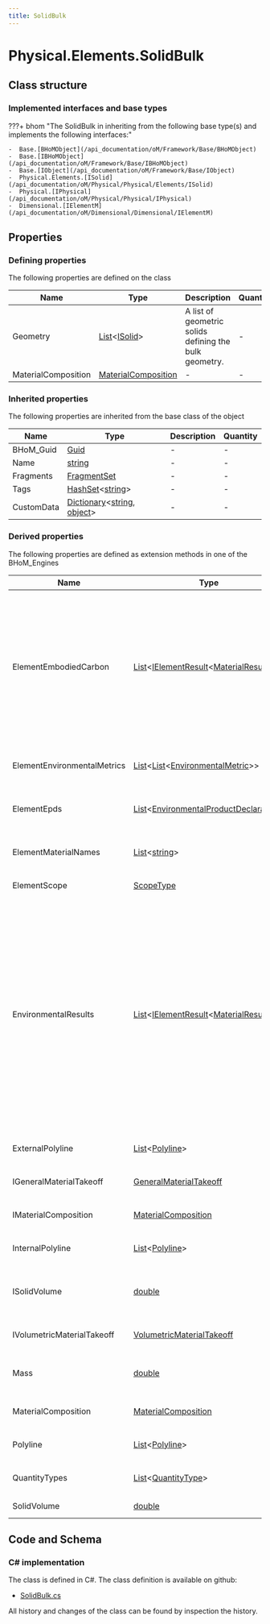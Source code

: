 ```yaml
---
title: SolidBulk
---
```


# Physical.Elements.SolidBulk



## Class structure

### Implemented interfaces and base types

???+ bhom "The SolidBulk in inheriting from the following base type(s) and implements the following interfaces:"

    -  Base.[BHoMObject](/api_documentation/oM/Framework/Base/BHoMObject)
    -  Base.[IBHoMObject](/api_documentation/oM/Framework/Base/IBHoMObject)
    -  Base.[IObject](/api_documentation/oM/Framework/Base/IObject)
    -  Physical.Elements.[ISolid](/api_documentation/oM/Physical/Physical/Elements/ISolid)
    -  Physical.[IPhysical](/api_documentation/oM/Physical/Physical/IPhysical)
    -  Dimensional.[IElementM](/api_documentation/oM/Dimensional/Dimensional/IElementM)


## Properties



### Defining properties

The following properties are defined on the class

| Name             | Type             | Description      | Quantity         |
|------------------|------------------|------------------|------------------|
| Geometry | [List](https://learn.microsoft.com/en-us/dotnet/api/System.Collections.Generic.List-1?view=netstandard-2.0)&lt;[ISolid](/api_documentation/oM/Dimensional/Geometry/ISolid)&gt; | A list of geometric solids defining the bulk geometry. | - |
| MaterialComposition | [MaterialComposition](/api_documentation/oM/Physical/Physical/Materials/MaterialComposition) | - | - |


### Inherited properties
The following properties are inherited from the base class of the object

| Name             | Type             | Description      | Quantity         |
|------------------|------------------|------------------|------------------|
| BHoM_Guid | [Guid](https://learn.microsoft.com/en-us/dotnet/api/System.Guid?view=netstandard-2.0) | - | - |
| Name | [string](https://learn.microsoft.com/en-us/dotnet/api/System.String?view=netstandard-2.0) | - | - |
| Fragments | [FragmentSet](/api_documentation/oM/Framework/Base/FragmentSet) | - | - |
| Tags | [HashSet](https://learn.microsoft.com/en-us/dotnet/api/System.Collections.Generic.HashSet-1?view=netstandard-2.0)&lt;[string](https://learn.microsoft.com/en-us/dotnet/api/System.String?view=netstandard-2.0)&gt; | - | - |
| CustomData | [Dictionary](https://learn.microsoft.com/en-us/dotnet/api/System.Collections.Generic.Dictionary-2?view=netstandard-2.0)&lt;[string](https://learn.microsoft.com/en-us/dotnet/api/System.String?view=netstandard-2.0), [object](https://learn.microsoft.com/en-us/dotnet/api/System.Object?view=netstandard-2.0)&gt; | - | - |


### Derived properties

The following properties are defined as extension methods in one of the BHoM_Engines

| Name             | Type             | Description      | Quantity         | Engine           |
|------------------|------------------|------------------|------------------|------------------|
| ElementEmbodiedCarbon | [List](https://learn.microsoft.com/en-us/dotnet/api/System.Collections.Generic.List-1?view=netstandard-2.0)&lt;[IElementResult](/api_documentation/oM/Analytical/LifeCycleAssessment/Results/IElementResult%601)&lt;[MaterialResult](/api_documentation/oM/Analytical/LifeCycleAssessment/Results/MaterialResult)&gt;&gt; | Evaluates the embodied carbon on the provided element based on IStructE methodology of evaluation.<br>If you would like to evaluate other EPD metrics, please use one of the Query.EnvironmentalResults methods. <br>TemplateMaterials can be provided helping with picking the correct EPD corresponding to each material on the element. Please note that this evaluation method only support mass-based EPDs. | - | LifeCycleAssessment_Engine |
| ElementEnvironmentalMetrics | [List](https://learn.microsoft.com/en-us/dotnet/api/System.Collections.Generic.List-1?view=netstandard-2.0)&lt;[List](https://learn.microsoft.com/en-us/dotnet/api/System.Collections.Generic.List-1?view=netstandard-2.0)&lt;[EnvironmentalMetric](/api_documentation/oM/Analytical/LifeCycleAssessment/MaterialFragments/EnvironmentalMetric)&gt;&gt; | Query the Environmental Product Declarations from any IElementM with a MaterialComposition composed of IEPD materials. | - | LifeCycleAssessment_Engine |
| ElementEpds | [List](https://learn.microsoft.com/en-us/dotnet/api/System.Collections.Generic.List-1?view=netstandard-2.0)&lt;[EnvironmentalProductDeclaration](/api_documentation/oM/Analytical/LifeCycleAssessment/MaterialFragments/EnvironmentalProductDeclaration)&gt; | Query the Environmental Product Declarations from any IElementM with a MaterialComposition composed of IEPD materials. | - | LifeCycleAssessment_Engine |
| ElementMaterialNames | [List](https://learn.microsoft.com/en-us/dotnet/api/System.Collections.Generic.List-1?view=netstandard-2.0)&lt;[string](https://learn.microsoft.com/en-us/dotnet/api/System.String?view=netstandard-2.0)&gt; | Query the element's MaterialComposition to form a Material Hint to aid in EPD-Material Mapping. | - | LifeCycleAssessment_Engine |
| ElementScope | [ScopeType](/api_documentation/oM/Analytical/LifeCycleAssessment/ScopeType) | Returns the enumerable type of the scope found on an element. | - | LifeCycleAssessment_Engine |
| EnvironmentalResults | [List](https://learn.microsoft.com/en-us/dotnet/api/System.Collections.Generic.List-1?view=netstandard-2.0)&lt;[IElementResult](/api_documentation/oM/Analytical/LifeCycleAssessment/Results/IElementResult%601)&lt;[MaterialResult](/api_documentation/oM/Analytical/LifeCycleAssessment/Results/MaterialResult)&gt;&gt; | Evaluates the EnvironmentalMetrics for the provided element and returns an ElementResult for each evaluated metric type.<br>Evaluation is done by extracting the material takeoff for the provided element, giving quantities and Materiality.<br>Each Material in the takeoff is then evaluated by finding the EnvironmentalProductDeclaration (EPD), either stored on the material or from the list of template materials.<br>Each metric, or filtered chosen metrics, on the EPD is then evaluated.<br>Finally, an element result is returned per metric type. Each element result being the sum result of all metrics of the same type. | - | LifeCycleAssessment_Engine |
| ExternalPolyline | [List](https://learn.microsoft.com/en-us/dotnet/api/System.Collections.Generic.List-1?view=netstandard-2.0)&lt;[Polyline](/api_documentation/oM/Dimensional/Geometry/Polyline)&gt; | Returns the External Polyline representation of a physical object (e.g. wall or window). | - | Physical_Engine |
| IGeneralMaterialTakeoff | [GeneralMaterialTakeoff](/api_documentation/oM/Physical/Physical/Materials/GeneralMaterialTakeoff) | Gets the unique Materials along with their volumes defining an object's make-up. | - | Matter_Engine |
| IMaterialComposition | [MaterialComposition](/api_documentation/oM/Physical/Physical/Materials/MaterialComposition) | Gets the unique Materials along with their relative proportions defining an object's make-up. | - | Matter_Engine |
| InternalPolyline | [List](https://learn.microsoft.com/en-us/dotnet/api/System.Collections.Generic.List-1?view=netstandard-2.0)&lt;[Polyline](/api_documentation/oM/Dimensional/Geometry/Polyline)&gt; | Returns the Internal Polyline representation of a physical object (e.g. wall or window). | - | Physical_Engine |
| ISolidVolume | [double](https://learn.microsoft.com/en-us/dotnet/api/System.Double?view=netstandard-2.0) | Returns an element's solid volume, i.e. the the volume of the element that had any materiality, excluding cavities, openings and voids. | [Volume](/api_documentation/oM/Dimensional/Quantities/Attributes/Volume) [m³] | Matter_Engine |
| IVolumetricMaterialTakeoff | [VolumetricMaterialTakeoff](/api_documentation/oM/Physical/Physical/Materials/VolumetricMaterialTakeoff) | Gets the unique Materials along with their volumes defining an object's make-up. | - | Matter_Engine |
| Mass | [double](https://learn.microsoft.com/en-us/dotnet/api/System.Double?view=netstandard-2.0) | Evaluates the mass of an object based its VolumetricMaterialTakeoff and Density. | [Mass](/api_documentation/oM/Dimensional/Quantities/Attributes/Mass) [kg] | Matter_Engine |
| MaterialComposition | [MaterialComposition](/api_documentation/oM/Physical/Physical/Materials/MaterialComposition) | Gets all the Materials a SolidBulk is composed of and in which ratios. | [Ratio](/api_documentation/oM/Dimensional/Quantities/Attributes/Ratio) [-] | Physical_Engine |
| Polyline | [List](https://learn.microsoft.com/en-us/dotnet/api/System.Collections.Generic.List-1?view=netstandard-2.0)&lt;[Polyline](/api_documentation/oM/Dimensional/Geometry/Polyline)&gt; | Returns a Polyline representation of a physical object (e.g. wall or window). | - | Physical_Engine |
| QuantityTypes | [List](https://learn.microsoft.com/en-us/dotnet/api/System.Collections.Generic.List-1?view=netstandard-2.0)&lt;[QuantityType](/api_documentation/oM/Analytical/LifeCycleAssessment/QuantityType)&gt; | Query the QuantityType values from any IElementM object's MaterialComposition. | - | LifeCycleAssessment_Engine |
| SolidVolume | [double](https://learn.microsoft.com/en-us/dotnet/api/System.Double?view=netstandard-2.0) | Return the total volume of SolidBulk. | [Volume](/api_documentation/oM/Dimensional/Quantities/Attributes/Volume) [m³] | Physical_Engine |


## Code and Schema

### C# implementation

The class is defined in C#. The class definition is available on github:

- [SolidBulk.cs](https://github.com/BHoM/BHoM/blob/develop/Physical_oM/Elements\SolidBulk.cs)

All history and changes of the class can be found by inspection the history.
